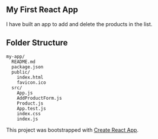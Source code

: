 ## My First React App

I have built an app to add and delete the products in the list.

## Folder Structure

```
my-app/
  README.md
  package.json
  public/
    index.html
    favicon.ico
  src/
    App.js
    AddProductForm.js
    Product.js
    App.test.js
    index.css
    index.js
```
This project was bootstrapped with [Create React App](https://github.com/facebookincubator/create-react-app).
